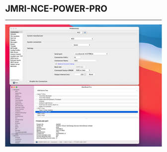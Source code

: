 # JMRI-NCE-POWER-PRO

---

![img](/DOCUMENTS/JMRI-NCE-POWER-PRO/imageS/JMRI-NCE-POWER-PRO-CONNTECTIONS-SETTING.png)

